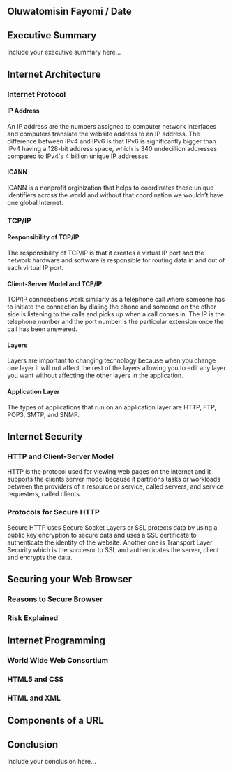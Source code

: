 ## Oluwatomisin Fayomi / Date

## Executive Summary 
Include your executive summary here...

## Internet Architecture
### Internet Protocol
#### IP Address
An IP address are the numbers assigned to computer network interfaces and computers translate the website address to an IP address. The difference between IPv4 and IPv6 is that IPv6 is significantly bigger than IPv4 having a 128-bit address space, which is 340 undecillion addresses compared to IPv4's 4 billion unique IP addresses.
#### ICANN
ICANN is a nonprofit orginization that helps to coordinates these unique identifiers across the world and without that coordination we wouldn’t have one global Internet.
### TCP/IP
#### Responsibility of TCP/IP
The responsibility of TCP/IP is that it creates a virtual IP port and the network hardware and software is responsible for routing data in and out of each virtual IP port.
#### Client-Server Model and TCP/IP
TCP/IP conncections work similarly as a telephone call where someone has to initiate the connection by dialing the phone and someone on the other side is listening to the calls and picks up when a call comes in. The IP is the telephone number and the port number is the particular extension once the call has been answered.
#### Layers
Layers are important to changing technology because when you change one layer it will not affect the rest of the layers allowing you to edit any layer you want without affecting the other layers in the application.
#### Application Layer
The types of applications that run on an application layer are HTTP, FTP, POP3, SMTP, and SNMP.
## Internet Security
### HTTP and Client-Server Model
HTTP is the protocol used for viewing web pages on the internet and it supports the clients server model because it partitions tasks or workloads between the providers of a resource or service, called servers, and service requesters, called clients.
### Protocols for Secure HTTP
Secure HTTP uses Secure Socket Layers or SSL protects data by using a public key encryption to secure data and uses a SSL certificate to authenticate the identity of the website. Another one is Transport Layer Security which is the succesor to SSL and authenticates the server, client and encrypts the data.
## Securing your Web Browser
### Reasons to Secure Browser
### Risk Explained

## Internet Programming
### World Wide Web Consortium
### HTML5 and CSS
### HTML and XML

## Components of a URL

## Conclusion
Include your conclusion here...
